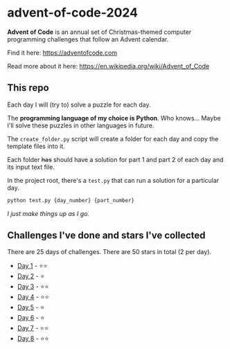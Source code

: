 # advent-of-code-2024

**Advent of Code** is an annual set of Christmas-themed computer programming challenges that follow an Advent calendar.

Find it here: https://adventofcode.com

Read more about it here: https://en.wikipedia.org/wiki/Advent_of_Code

## This repo

Each day I will (try to) solve a puzzle for each day.

The **programming language of my choice is Python**. 
Who knows... Maybe I'll solve these puzzles in other languages in future.

The ```create_folder.py``` script will create a folder for each day and copy the template files into it.

Each folder ~~has~~ should have a solution for part 1 and part 2 of each day and its input text file.

In the project root, there's a ```test.py``` that can run a solution for a particular day.

```bash
python test.py {day_number} {part_number}
```

*I just make things up as I go.*

## Challenges I've done and stars I've collected

There are 25 days of challenges.
There are 50 stars in total (2 per day).

* [Day 1](https://adventofcode.com/2024/day/1) - ⭐⭐
* [Day 2](https://adventofcode.com/2024/day/2) - ⭐
* [Day 3](https://adventofcode.com/2024/day/3) - ⭐⭐
* [Day 4](https://adventofcode.com/2024/day/4) - ⭐⭐
* [Day 5](https://adventofcode.com/2024/day/5) - ⭐
* [Day 6](https://adventofcode.com/2024/day/6) - ⭐
* [Day 7](https://adventofcode.com/2024/day/7) - ⭐⭐
* [Day 8](https://adventofcode.com/2024/day/8) - ⭐⭐
